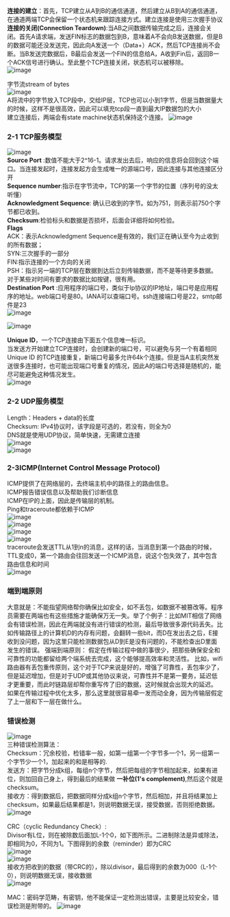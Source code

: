 __连接的建立__：首先，TCP建立从A到B的通信通道，然后建立从B到A的通信通道，在通道两端TCP会保留一个状态机来跟踪连接方式。建立连接是使用三次握手协议  
__连接的关闭(Connection Teardown)__:当AB之间数据传输完成之后，连接会关闭。首先A请求端，发送FIN标志的数据包到B，意味着A不会向B发送数据，但是B的数据可能还没发送完，因此向A发送一个（Data+）ACK，然后TCP连接尚不会断。当B发送完数据后，B最后会发送一个FIN的信息给A，A收到Fin后，返回B一个ACK信号进行确认。至此整个TCP连接关闭，状态机可以被移除。  
![image](https://user-images.githubusercontent.com/83968454/204130058-a67db5e8-39cb-4760-ba66-7aa5ee081fd7.png)  

字节流stream of bytes  
![image](https://user-images.githubusercontent.com/83968454/204064081-5f846c24-03b5-4ae1-a5a4-f03382b1f2df.png)  
A将流中的字节放入TCP段中，交给IP层，TCP也可以小到1字节，但是当数据量大的时候，这样不是很高效，因此可以填充tcp段一直到最大IP数据包的大小  
建立连接后，两端会有state machine状态机保持这个连接。
![image](https://user-images.githubusercontent.com/83968454/204064170-30d29f24-a529-46b9-8d49-be46151770b4.png)
### 2-1 TCP服务模型

![image](https://user-images.githubusercontent.com/83968454/204114503-0c47079c-29a1-4287-83c9-01658e880920.png)  
__Source Port__ :数值不能大于2^16-1。请求发出去后，响应的信息将会回到这个端口。当连接发起时，连接发起方会生成唯一的源端口号，因此连接与其他连接区分开  
__Sequence number__:指示在字节流中，TCP的第一个字节的位置（序列号的没太听懂）  
__Acknowledgment Sequence__: 确认已收到的字节。如为751，则表示前750个字节都已收到。    
__Checksum__:检验标头和数据是否损坏，后面会详细将如何检验。   
__Flags__  
ACK：表示Acknowledgment Sequence是有效的，我们正在确认至今为止收到的所有数据；  
SYN:三次握手的一部分  
FIN:指示连接的一个方向的关闭  
PSH：指示另一端的TCP层在数据到达后立刻传输数据，而不是等待更多数据。对于某些对时间有要求的数据比如按键，很有用。     
__Destination Port__ :应用程序的端口号，类似于Ip协议的IP地址，端口号是应用程序的地址。web端口号是80。IANA可以查端口号。ssh连接端口号是22，smtp邮件是23  
![image](https://user-images.githubusercontent.com/83968454/204129555-ac14b211-c7b0-4846-b327-0f64411c3c01.png)  

![image](https://user-images.githubusercontent.com/83968454/204130383-7a021ca1-dc6b-430f-b16d-bdead4517215.png)  

__Unique ID__，一个TCP连接由下面五个信息唯一标识。  
当发送方开始建立TCP连接时，会创建新的端口号，可以避免与另一个有着相同Unique ID 的TCP连接重复，新端口号最多允许64k个连接。但是当A主机突然发送很多连接时，也可能出现端口号重复的情况，因此A的端口号选择是随机的，能尽可能避免这种情况发生。  
![image](https://user-images.githubusercontent.com/83968454/204115169-2dcaf4c8-434a-4933-aa08-da764c2dad24.png)   

### 2-2 UDP服务模型
Length：Headers + data的长度  
Checksum: IPv4协议时，该字段是可选的，若没有，则全为0  
DNS就是使用UDP协议，简单快速，无需建立连接  
![image](https://user-images.githubusercontent.com/83968454/204115403-ecde7cf6-5752-4cb3-a191-75307d6a69b2.png)   
![image](https://user-images.githubusercontent.com/83968454/204115529-5b784338-4547-4f86-87b3-95fd53dd1f0b.png)  

### 2-3ICMP(Internet Control Message Protocol)
ICMP提供了在网络层的，去终端主机中的路径上的路由信息。  
ICMP报告错误信息以及帮助我们诊断信息  
ICMP在IP的上面，因此是传输层的机制。  
Ping和traceroute都依赖于ICMP  
![image](https://user-images.githubusercontent.com/83968454/206720721-78d6c1e1-50bb-48df-9f9b-7803f718b1dd.png)  
![image](https://user-images.githubusercontent.com/83968454/206720809-b7aeac94-ac2e-4d46-8079-f1bb68e58786.png)  
![image](https://user-images.githubusercontent.com/83968454/206721512-75da3479-fcad-4ece-b5db-65d4f8946505.png)  
![image](https://user-images.githubusercontent.com/83968454/206721578-84082eb5-3073-4d61-ade5-0e8b8dadeaaf.png)  
traceroute会发送TTL从1到n的消息，这样的话，当消息到第一个路由的时候，TTL变成0，第一个路由会往回发送一个ICMP消息，说这个包失效了，其中包含路由信息和时间  
![image](https://user-images.githubusercontent.com/83968454/206721732-a71b2e33-de5d-4bf7-88e0-51268c2caa85.png)

### 端到端原则
大意就是：不能指望网络帮你确保比如安全，如不丢包，如数据不被篡改等。程序员需要在两端也有这些措施才能确保万无一失。举了个例子：比如MIT相信了网络会有错误检测，因此在两端就没有进行错误的检测，最后导致很多源代码丢失。比如传输路径上的计算机D的内存有问题，会翻转一些bit，而D在发出去之后，E接收到没问题，因为这里只能检测数据包从D到E是没有问题的，不能检查出D里面发生的错误。
强端到端原则：
假定在传输过程中做的事很少，把那些确保安全和可靠性的功能都留给两个端系统去完成，这个能够提高效率和灵活性。
比如，wifi路由器有丢包重传原则，这个对于TCP来说是好的，增强了可靠性，丢包率少了，但是延迟增加，但是对于UDP或其他协议来说，可靠性并不是第一要务，延迟低才更重要，而此时链路层却帮你重写传了旧的数据，这时候就会出现大的延迟。
如果在传输过程中优化太多，那么这里就很容易牵一发而动全身，因为传输层假定了上一层和下一层在做什么。

### 错误检测
![image](https://user-images.githubusercontent.com/83968454/206750978-c1522e86-5384-4bd1-b797-24c1591ed2f2.png)  
三种错误检测算法：  
Checksum：冗余校验，检错率一般，如第一组第一个字节多一个1，另一组第一个字节少一个1，加起来的和是相等的.  
发送方：把字节分成k组，每组n个字节，然后把每组的字节相加起来，如果有进位，则加回自己身上，得到最后的结果做 __一补位(1's complement)__,然后这个就是checksum。  
接收方：得到数据后，把数据同样分成k组n个字节，然后相加，并且将结果加上checksum，如果最后结果都是1，则说明数据无误，接受数据，否则拒绝数据。  
![image](https://user-images.githubusercontent.com/83968454/206810725-50659d36-bf90-4a04-8b02-6898a45c0889.png)  

CRC（cyclic Redundancy Check）:  
Divisor有L位，则在被除数后面加L-1个0，如下图所示。二进制除法是异或除法，即相同为0，不同为1。下图得到的余数（reminder）即为CRC  
![image](https://user-images.githubusercontent.com/83968454/206813734-b61b243e-2d37-45f7-80df-af928e2cdb76.png)   
![image](https://user-images.githubusercontent.com/83968454/206813839-a0bff832-7db2-4722-a473-ebc1e98ef7b3.png)  
接收方把收到的数据（带CRC的），除以divisor，最后得到的余数为000（L-1个0），则说明数据无误，接收数据  
![image](https://user-images.githubusercontent.com/83968454/206816882-eb5a3a3d-70d8-406d-bd4f-22d426bf5a44.png)  

MAC：密码学范畴，有密钥，他不能保证一定检测出错误，主要是比较安全，错误检测是附带的。
![image](https://user-images.githubusercontent.com/83968454/206818940-71c5c0ac-0a48-4284-9075-5cac7b86c316.png)



